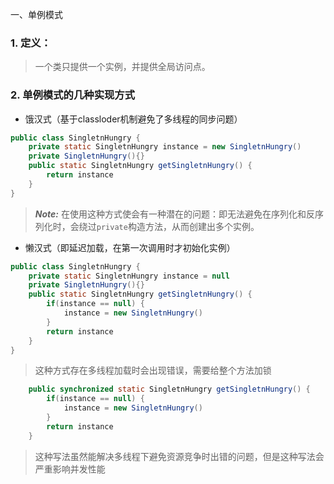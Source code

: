 一、单例模式

### 1. 定义：

> 一个类只提供一个实例，并提供全局访问点。

### 2. 单例模式的几种实现方式

- 饿汉式（基于classloder机制避免了多线程的同步问题）

```java
public class SingletnHungry {
	private static SingletnHungry instance = new SingletnHungry()
	private SingletnHungry(){}
	public static SingletnHungry getSingletnHungry() {
		return instance
	}
}
```

>  ***Note:*** 在使用这种方式使会有一种潜在的问题：即无法避免在序列化和反序列化时，会绕过`private`构造方法，从而创建出多个实例。

- 懒汉式（即延迟加载，在第一次调用时才初始化实例）

```java
public class SingletnHungry {
	private static SingletnHungry instance = null
	private SingletnHungry(){}
	public static SingletnHungry getSingletnHungry() {
		if(instance == null) {
			instance = new SingletnHungry()
		}
		return instance
	}
}
```

> 这种方式存在多线程加载时会出现错误，需要给整个方法加锁

```java
	public synchronized static SingletnHungry getSingletnHungry() {
		if(instance == null) {
			instance = new SingletnHungry()
		}
		return instance
	}
```

> 这种写法虽然能解决多线程下避免资源竞争时出错的问题，但是这种写法会严重影响并发性能